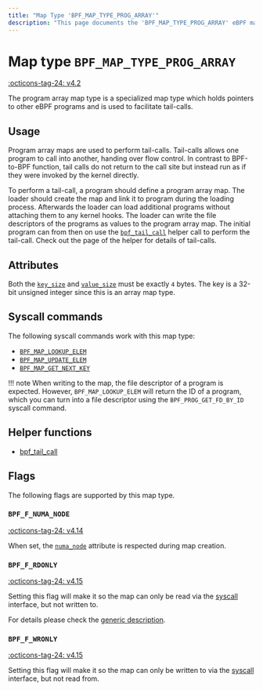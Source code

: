 ```yaml
---
title: "Map Type 'BPF_MAP_TYPE_PROG_ARRAY'"
description: "This page documents the 'BPF_MAP_TYPE_PROG_ARRAY' eBPF map type, including its definition, usage, program types that can use it, and examples."
---
```

# Map type `BPF_MAP_TYPE_PROG_ARRAY`

<!-- [FEATURE_TAG](BPF_MAP_TYPE_PROG_ARRAY) -->
[:octicons-tag-24: v4.2](https://github.com/torvalds/linux/commit/04fd61ab36ec065e194ab5e74ae34a5240d992bb)
<!-- [/FEATURE_TAG] -->

The program array map type is a specialized map type which holds pointers to other eBPF programs and is used to facilitate tail-calls.

## Usage

Program array maps are used to perform tail-calls. Tail-calls allows one program to call into another, handing over flow control. In contrast to BPF-to-BPF function, tail calls do not return to the call site but instead run as if they were invoked by the kernel directly.

To perform a tail-call, a program should define a program array map. The loader should create the map and link it to program during the loading process. Afterwards the loader can load additional programs without attaching them to any kernel hooks. The loader can write the file descriptors of the programs as values to the program array map. The initial program can from then on use the [`bpf_tail_call`](../helper-function/bpf_tail_call.md) helper call to perform the tail-call. Check out the page of the helper for details of tail-calls.

## Attributes

Both the [`key_size`](../syscall/BPF_MAP_CREATE.md#key_size) and [`value_size`](../syscall/BPF_MAP_CREATE.md#value_size) must be exactly `4` bytes. The key is a 32-bit unsigned integer since this is an array map type.

<!-- TODO link to generic page for attributes which are the same for every map type -->

## Syscall commands

The following syscall commands work with this map type:

* [`BPF_MAP_LOOKUP_ELEM`](../syscall/BPF_MAP_LOOKUP_ELEM.md)
* [`BPF_MAP_UPDATE_ELEM`](../syscall/BPF_MAP_UPDATE_ELEM.md)
* [`BPF_MAP_GET_NEXT_KEY`](../syscall/BPF_MAP_GET_NEXT_KEY.md)

!!! note
    When writing to the map, the file descriptor of a program is expected. However, `BPF_MAP_LOOKUP_ELEM` will return the ID of a program, which you can turn into a file descriptor using the `BPF_PROG_GET_FD_BY_ID` syscall command.

## Helper functions

<!-- DO NOT EDIT MANUALLY -->
<!-- [MAP_HELPER_FUNC_REF] -->
 * [bpf_tail_call](../helper-function/bpf_tail_call.md)
<!-- [/MAP_HELPER_FUNC_REF] -->

## Flags

The following flags are supported by this map type.

### `BPF_F_NUMA_NODE`

[:octicons-tag-24: v4.14](https://github.com/torvalds/linux/commit/96eabe7a40aa17e613cf3db2c742ee8b1fc764d0)

When set, the [`numa_node`](../syscall/BPF_MAP_CREATE.md#numa_node) attribute is respected during map creation.

### `BPF_F_RDONLY`

[:octicons-tag-24: v4.15](https://github.com/torvalds/linux/commit/6e71b04a82248ccf13a94b85cbc674a9fefe53f5)

Setting this flag will make it so the map can only be read via the [syscall](../syscall/index.md) interface, but not written to.

For details please check the [generic description](../syscall/BPF_MAP_CREATE.md#bpf_f_rdonly).

### `BPF_F_WRONLY`

[:octicons-tag-24: v4.15](https://github.com/torvalds/linux/commit/6e71b04a82248ccf13a94b85cbc674a9fefe53f5)

Setting this flag will make it so the map can only be written to via the [syscall](../syscall/index.md) interface, but not read from.
